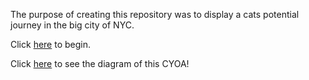 The purpose of creating this repository was to display a cats potential journey in the big city of NYC.

Click [here](home.md) to begin.

Click [here](cyoa-diagram.png) to see the diagram of this CYOA!
